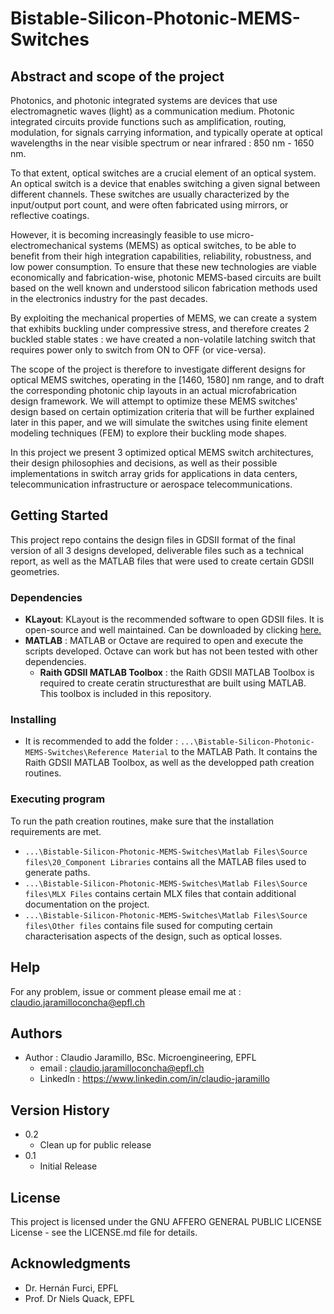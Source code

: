 # Bistable-Silicon-Photonic-MEMS-Switches

## Abstract and scope of the project
Photonics, and photonic integrated systems are devices that use electromagnetic waves (light) as a communication medium. Photonic integrated circuits provide functions such as amplification, routing, modulation, for signals carrying information, and typically operate at optical wavelengths in the near visible spectrum or near infrared : 850 nm - 1650 nm.

To that extent, optical switches are a crucial element of an optical system. An optical switch is a device that enables switching a given signal between different channels. These switches are usually characterized by the input/output port count, and were often fabricated using mirrors, or reflective coatings. 

However, it is becoming increasingly feasible to use micro-electromechanical systems (MEMS) as optical switches, to be able to benefit from their high integration capabilities, reliability, robustness, and low power consumption. To ensure that these new technologies are viable economically and fabrication-wise, photonic MEMS-based circuits are built based on the well known and understood silicon fabrication methods used in the electronics industry for the past decades. 

By exploiting the mechanical properties of MEMS, we can create a system that exhibits buckling under compressive stress, and therefore creates 2 buckled stable states : we have created a non-volatile latching switch that requires power only to switch from ON to OFF (or vice-versa).

The scope of the project is therefore to investigate different designs for optical MEMS switches, operating in the [1460, 1580] nm range, and to draft the corresponding photonic chip layouts in an actual microfabrication design framework. We will attempt to optimize these MEMS switches' design based on certain optimization criteria that will be further explained later in this paper, and we will simulate the switches using finite element modeling techniques (FEM) to explore their buckling mode shapes. 

In this project we present 3 optimized optical MEMS switch architectures, their design philosophies and decisions, as well as their possible implementations in switch array grids for applications in data centers, telecommunication infrastructure or aerospace telecommunications.

## Getting Started
This project repo contains the design files in GDSII format of the final version of all 3 designs developed, deliverable files such as a technical report, as well as the MATLAB files that were used to create certain GDSII geometries.

### Dependencies

* **KLayout**: KLayout is the recommended software to open GDSII files. It is open-source and well maintained. Can be downloaded by clicking [here.](https://www.klayout.de/build.html) 
* **MATLAB** : MATLAB or Octave are required to open and execute the scripts developed. Octave can work but has not been tested with other dependencies.
  * **Raith GDSII MATLAB Toolbox** : the Raith GDSII MATLAB Toolbox is required to create ceratin structuresthat are built using MATLAB. This toolbox is included in this repository. 

### Installing

* It is recommended to add the folder : ```...\Bistable-Silicon-Photonic-MEMS-Switches\Reference Material``` to the MATLAB Path. It contains the Raith GDSII MATLAB Toolbox, as well as the developped path creation routines.

### Executing program

To run the path creation routines, make sure that the installation requirements are met. 
* ```...\Bistable-Silicon-Photonic-MEMS-Switches\Matlab Files\Source files\20_Component Libraries``` contains all the MATLAB files used to generate paths. 
* ```...\Bistable-Silicon-Photonic-MEMS-Switches\Matlab Files\Source files\MLX Files``` contains certain MLX files that contain additional documentation on the project. 
* ```...\Bistable-Silicon-Photonic-MEMS-Switches\Matlab Files\Source files\Other files``` contains file sused for computing certain characterisation aspects of the design, such as optical losses. 

## Help

For any problem, issue or comment please email me at : 
<claudio.jaramilloconcha@epfl.ch>


## Authors
* Author : Claudio Jaramillo, BSc. Microengineering, EPFL 
  * email : <claudio.jaramilloconcha@epfl.ch>
  * LinkedIn : <https://www.linkedin.com/in/claudio-jaramillo>

## Version History

* 0.2
    * Clean up for public release
* 0.1
    * Initial Release

## License

This project is licensed under the GNU AFFERO GENERAL PUBLIC LICENSE License - see the LICENSE.md file for details.

## Acknowledgments
* Dr. Hernán Furci, EPFL
* Prof. Dr Niels Quack, EPFL